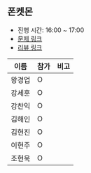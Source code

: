 ## 폰켓몬
- 진행 시간: 16:00 ~ 17:00
- [문제 링크](https://programmers.co.kr/learn/courses/30/lessons/1845)
- [리뷰 링크]()

|이름|참가|비고|
|-----|------|-----|
|왕경업|O||
|강세훈|O||
|강찬익|O||
|김해인|O||
|김현진|O||
|이현주|O||
|조현욱|O||
